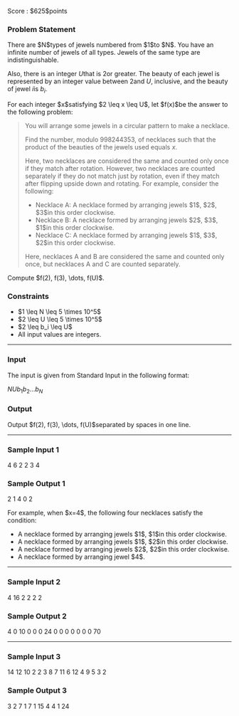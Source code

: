 
<div>

<span>

<span>

<p>
Score : $625$points
</p>

<div>

<section>

### **Problem Statement**

<p>
There are $N$types of jewels numbered from $1$to $N$. You have an infinite number of jewels of all types. Jewels of the same type are indistinguishable.

Also, there is an integer $U$that is $2$or greater. The beauty of each jewel is represented by an integer value between $2$and $U$, inclusive, and the beauty of jewel $i$is $b_i$.  
</p>

<p>
For each integer $x$satisfying $2 \leq x \leq U$, let $f(x)$be the answer to the following problem:
</p>

<blockquote>

<p>
You will arrange some jewels in a circular pattern to make a necklace.

Find the number, modulo $998244353$, of necklaces such that the product of the beauties of the jewels used equals $x$.

Here, two necklaces are considered the same and counted only once if they match after rotation. However, two necklaces are counted separately if they do not match just by rotation, even if they match after flipping upside down and rotating. For example, consider the following: 
</p>

<ul>

<li>
Necklace A: A necklace formed by arranging jewels $1$, $2$, $3$in this order clockwise.
</li>

<li>
Necklace B: A necklace formed by arranging jewels $2$, $3$, $1$in this order clockwise.
</li>

<li>
Necklace C: A necklace formed by arranging jewels $1$, $3$, $2$in this order clockwise.
</li>

</ul>

<p>
Here, necklaces A and B are considered the same and counted only once, but necklaces A and C are counted separately.
</p>

</blockquote>

<p>
Compute $f(2), f(3), \dots, f(U)$.
</p>

</section>

</div>

<div>

<section>

### **Constraints**

<ul>

<li>
$1 \leq N \leq 5 \times 10^5$
</li>

<li>
$2 \leq U \leq 5 \times 10^5$
</li>

<li>
$2 \leq b_i \leq U$
</li>

<li>
All input values are integers.
</li>

</ul>

</section>

</div>

---

<div>

<div>

<section>

### **Input**

<p>
The input is given from Standard Input in the following format:
</p>

<div>

$N$$U$$b_1$$b_2$$\dots$$b_N$
</div>

</section>

</div>

<div>

<section>

### **Output**

<p>
Output $f(2), f(3), \dots, f(U)$separated by spaces in one line.
</p>

</section>

</div>

</div>

---

<div>

<section>

### **Sample Input 1**

<div>

4 6
2 2 3 4

</div>

</section>

</div>

<div>

<section>

### **Sample Output 1**

<div>

2 1 4 0 2

</div>

<p>
For example, when $x=4$, the following four necklaces satisfy the condition:
</p>

<ul>

<li>
A necklace formed by arranging jewels $1$, $1$in this order clockwise.
</li>

<li>
A necklace formed by arranging jewels $1$, $2$in this order clockwise.
</li>

<li>
A necklace formed by arranging jewels $2$, $2$in this order clockwise.
</li>

<li>
A necklace formed by arranging jewel $4$.
</li>

</ul>

</section>

</div>

---

<div>

<section>

### **Sample Input 2**

<div>

4 16
2 2 2 2

</div>

</section>

</div>

<div>

<section>

### **Sample Output 2**

<div>

4 0 10 0 0 0 24 0 0 0 0 0 0 0 70

</div>

</section>

</div>

---

<div>

<section>

### **Sample Input 3**

<div>

14 12
10 2 2 3 8 7 11 6 12 4 9 5 3 2

</div>

</section>

</div>

<div>

<section>

### **Sample Output 3**

<div>

3 2 7 1 7 1 15 4 4 1 24

</div>

</section>

</div>

</span>

</span>

</div>
